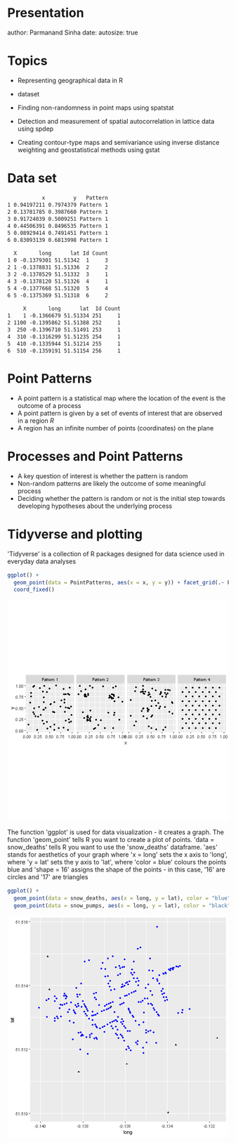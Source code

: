 Presentation
========================================================
author: Parmanand Sinha
date: 
autosize: true

Topics
========================================================

- Representing geographical data in R
- dataset
- Finding non-randomness in point maps using spatstat

- Detection and measurement of spatial autocorrelation in lattice data using spdep

- Creating contour-type maps and semivariance using inverse distance weighting and geostatistical methods using gstat




Data set
========================================================

```
           x         y   Pattern
1 0.94197211 0.7974379 Pattern 1
2 0.13781785 0.3987660 Pattern 1
3 0.91724039 0.5009251 Pattern 1
4 0.44506391 0.8496535 Pattern 1
5 0.08929414 0.7491451 Pattern 1
6 0.83093139 0.6813998 Pattern 1
```

```
  X       long      lat Id Count
1 0 -0.1379301 51.51342  1     3
2 1 -0.1378831 51.51336  2     2
3 2 -0.1378529 51.51332  3     1
4 3 -0.1378120 51.51326  4     1
5 4 -0.1377668 51.51320  5     4
6 5 -0.1375369 51.51318  6     2
```

```
     X       long      lat  Id Count
1    1 -0.1366679 51.51334 251     1
2 1100 -0.1395862 51.51388 252     1
3  250 -0.1396710 51.51491 253     1
4  310 -0.1316299 51.51235 254     1
5  410 -0.1335944 51.51214 255     1
6  510 -0.1359191 51.51154 256     1
```

Point Patterns
========================================================


- A point pattern is a statistical map where the location of the event is the outcome of a process 
- A point pattern is given by a set of events of interest that are observed in a region $R$
- A region has an infinite number of points (coordinates) on the plane 


Processes and Point Patterns
========================================================
-  A key question of interest is whether the pattern is random
- Non-random patterns are likely the outcome of some meaningful process
- Deciding whether the pattern is random or not is the initial step towards developing hypotheses about the underlying process 

Tidyverse and plotting
========================================================
'Tidyverse' is a collection of R packages designed for data science used in everyday data analyses  


```r
ggplot() + 
  geom_point(data = PointPatterns, aes(x = x, y = y)) + facet_grid(.~ Pattern) +
  coord_fixed()
```

![plot of chunk unnamed-chunk-3](Presentation-figure/unnamed-chunk-3-1.png)




The function 'ggplot' is used for data visualization - it creates a graph. The function 'geom_point' tells R you want to create a plot of points. 'data = snow_deaths' tells R you want to use the 'snow_deaths' dataframe. 'aes' stands for aesthetics of your graph where 'x = long' sets the x axis to 'long', where 'y = lat' sets the y axis to 'lat', where 'color = blue' colours the points blue and 'shape = 16' assigns the shape of the points - in this case, '16' are circles and '17' are triangles  


```r
ggplot() +
  geom_point(data = snow_deaths, aes(x = long, y = lat), color = "blue", shape = 16) +
  geom_point(data = snow_pumps, aes(x = long, y = lat), color = "black", shape = 17)
```

![plot of chunk unnamed-chunk-5](Presentation-figure/unnamed-chunk-5-1.png)

